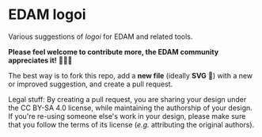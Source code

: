 # EDAM logoi
Various suggestions of _logoi_ for EDAM and related tools.

**Please feel welcome to contribute more, the EDAM community appreciates it!** 🙏🏽😸

The best way is to fork this repo, add a **new file** (ideally **SVG** 🚝) with a new or improved suggestion, and create a pull request.

Legal stuff: By creating a pull request, you are sharing your design under the CC BY-SA 4.0 license, while maintaining the authorship of your design. If you're re-using someone else's work in your design, please make sure that you follow the terms of its license (_e.g._ attributing the original authors).
